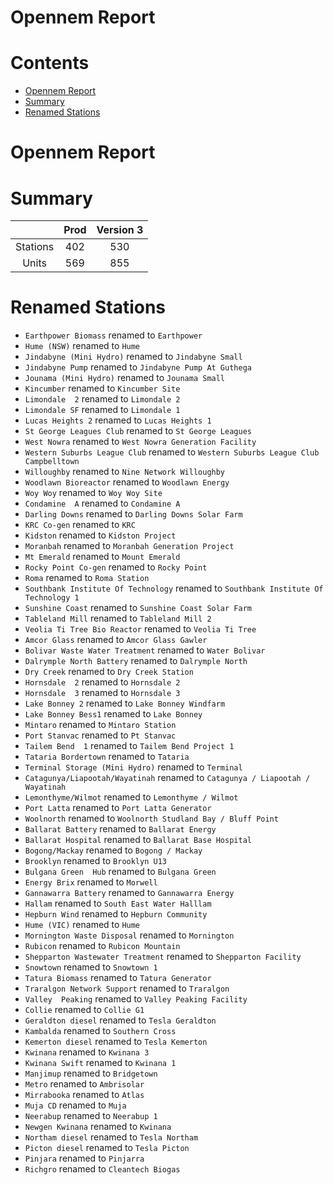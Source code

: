 
Opennem Report
==============

Contents
========

* [Opennem Report](#opennem-report)
* [Summary](#summary)
* [Renamed Stations](#renamed-stations)

# Opennem Report

# Summary

||Prod|Version 3|
| :---: | :---: | :---: |
|Stations|402|530|
|Units|569|855|

# Renamed Stations

- `Earthpower Biomass` renamed to `Earthpower`
- `Hume (NSW)` renamed to `Hume`
- `Jindabyne (Mini Hydro)` renamed to `Jindabyne Small`
- `Jindabyne Pump` renamed to `Jindabyne Pump At Guthega`
- `Jounama (Mini Hydro)` renamed to `Jounama Small`
- `Kincumber` renamed to `Kincumber Site`
- `Limondale  2` renamed to `Limondale 2`
- `Limondale SF` renamed to `Limondale 1`
- `Lucas Heights 2` renamed to `Lucas Heights 1`
- `St George Leagues Club` renamed to `St George Leagues`
- `West Nowra` renamed to `West Nowra Generation Facility`
- `Western Suburbs League Club` renamed to `Western Suburbs League Club Campbelltown`
- `Willoughby` renamed to `Nine Network Willoughby`
- `Woodlawn Bioreactor` renamed to `Woodlawn Energy`
- `Woy Woy` renamed to `Woy Woy Site`
- `Condamine  A` renamed to `Condamine A`
- `Darling Downs` renamed to `Darling Downs Solar Farm`
- `KRC Co-gen` renamed to `KRC`
- `Kidston` renamed to `Kidston Project`
- `Moranbah` renamed to `Moranbah Generation Project`
- `Mt Emerald` renamed to `Mount Emerald`
- `Rocky Point Co-gen` renamed to `Rocky Point`
- `Roma` renamed to `Roma Station`
- `Southbank Institute Of Technology` renamed to `Southbank Institute Of Technology 1`
- `Sunshine Coast` renamed to `Sunshine Coast Solar Farm`
- `Tableland Mill` renamed to `Tableland Mill 2`
- `Veolia Ti Tree Bio Reactor` renamed to `Veolia Ti Tree`
- `Amcor Glass` renamed to `Amcor Glass Gawler`
- `Bolivar Waste Water Treatment` renamed to `Water Bolivar`
- `Dalrymple North Battery` renamed to `Dalrymple North`
- `Dry Creek` renamed to `Dry Creek Station`
- `Hornsdale  2` renamed to `Hornsdale 2`
- `Hornsdale  3` renamed to `Hornsdale 3`
- `Lake Bonney 2` renamed to `Lake Bonney Windfarm`
- `Lake Bonney Bess1` renamed to `Lake Bonney`
- `Mintaro` renamed to `Mintaro Station`
- `Port Stanvac` renamed to `Pt Stanvac`
- `Tailem Bend  1` renamed to `Tailem Bend Project 1`
- `Tataria Bordertown` renamed to `Tataria`
- `Terminal Storage (Mini Hydro)` renamed to `Terminal`
- `Catagunya/Liapootah/Wayatinah` renamed to `Catagunya / Liapootah / Wayatinah`
- `Lemonthyme/Wilmot` renamed to `Lemonthyme / Wilmot`
- `Port Latta` renamed to `Port Latta Generator`
- `Woolnorth` renamed to `Woolnorth Studland Bay / Bluff Point`
- `Ballarat Battery` renamed to `Ballarat Energy`
- `Ballarat Hospital` renamed to `Ballarat Base Hospital`
- `Bogong/Mackay` renamed to `Bogong / Mackay`
- `Brooklyn` renamed to `Brooklyn U13`
- `Bulgana Green  Hub` renamed to `Bulgana Green`
- `Energy Brix` renamed to `Morwell`
- `Gannawarra Battery` renamed to `Gannawarra Energy`
- `Hallam` renamed to `South East Water Halllam`
- `Hepburn Wind` renamed to `Hepburn Community`
- `Hume (VIC)` renamed to `Hume`
- `Mornington Waste Disposal` renamed to `Mornington`
- `Rubicon` renamed to `Rubicon Mountain`
- `Shepparton Wastewater Treatment` renamed to `Shepparton Facility`
- `Snowtown` renamed to `Snowtown 1`
- `Tatura Biomass` renamed to `Tatura Generator`
- `Traralgon Network Support` renamed to `Traralgon`
- `Valley  Peaking` renamed to `Valley Peaking Facility`
- `Collie` renamed to `Collie G1`
- `Geraldton diesel` renamed to `Tesla Geraldton`
- `Kambalda` renamed to `Southern Cross`
- `Kemerton diesel` renamed to `Tesla Kemerton`
- `Kwinana` renamed to `Kwinana 3`
- `Kwinana Swift` renamed to `Kwinana 1`
- `Manjimup` renamed to `Bridgetown`
- `Metro` renamed to `Ambrisolar`
- `Mirrabooka` renamed to `Atlas`
- `Muja CD` renamed to `Muja`
- `Neerabup` renamed to `Neerabup 1`
- `Newgen Kwinana` renamed to `Kwinana`
- `Northam diesel` renamed to `Tesla Northam`
- `Picton diesel` renamed to `Tesla Picton`
- `Pinjara` renamed to `Pinjarra`
- `Richgro` renamed to `Cleantech Biogas`
